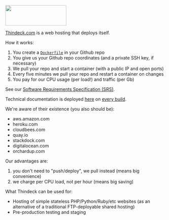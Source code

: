 <img src="http://img.thindeck.com/logo-384x128.png" width="192px" height="64px" />

[Thindeck.com](http://www.thindeck.com) is a web hosting that deploys itself.

How it works:

 1. You create a [`Dockerfile`](https://www.docker.io/) in your Github repo
 2. You give us your Github repo coordinates (and a private SSH key, if necessary)
 3. We pull your repo and start a container (with a public IP and open ports)
 4. Every five minutes we pull your repo and restart a container on changes
 5. You pay for our CPU usage (per load!) and traffic (per Gb)

See our [Software Requirements Specification (SRS)](http://doc.thindeck.com/requs/srs.xml).

Technical documentation is deployed
[here](http://doc.thindeck.com/)
on
[every build](http://www.rultor.com/s/thindeck).

We're aware of their existence (you also should be):

 * aws.amazon.com
 * heroku.com
 * cloudbees.com
 * quay.io
 * stackdock.com
 * digitalocean.com
 * orchardup.com

Our advantages are:

 1. you don't need to "push/deploy", we pull instead (means big convenience)
 2. we charge per CPU load, not per hour (means big saving)

What Thindeck can be used for:

 * Hosting of simple stateless PHP/Python/Ruby/etc websites
   (as an alternative of a traditional FTP-deployable shared hosting)
 * Pre-production testing and staging
